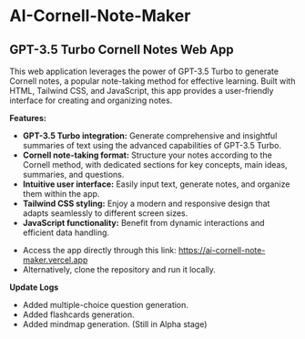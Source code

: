 # AI-Cornell-Note-Maker

## GPT-3.5 Turbo Cornell Notes Web App

This web application leverages the power of GPT-3.5 Turbo to generate Cornell notes, a popular note-taking method for effective learning. Built with HTML, Tailwind CSS, and JavaScript, this app provides a user-friendly interface for creating and organizing notes.

**Features:**

* **GPT-3.5 Turbo integration:** Generate comprehensive and insightful summaries of text using the advanced capabilities of GPT-3.5 Turbo.
* **Cornell note-taking format:** Structure your notes according to the Cornell method, with dedicated sections for key concepts, main ideas, summaries, and questions.
* **Intuitive user interface:** Easily input text, generate notes, and organize them within the app.
* **Tailwind CSS styling:** Enjoy a modern and responsive design that adapts seamlessly to different screen sizes.
* **JavaScript functionality:** Benefit from dynamic interactions and efficient data handling.

- Access the app directly through this link: https://ai-cornell-note-maker.vercel.app
- Alternatively, clone the repository and run it locally.



**Update Logs**

* Added multiple-choice question generation.
* Added flashcards generation.
* Added mindmap generation. (Still in Alpha stage)
